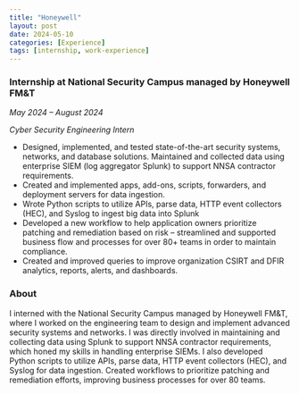 ```yaml
---
title: "Honeywell"
layout: post
date: 2024-05-10
categories: [Experience]
tags: [internship, work-experience]
---
```


### Internship at National Security Campus managed by Honeywell FM&T
*May 2024 – August 2024*  

*Cyber Security Engineering Intern*

- Designed, implemented, and tested state-of-the-art security systems, networks, and database solutions.
Maintained and collected data using enterprise SIEM (log aggregator Splunk) to support NNSA contractor requirements. 
- Created and implemented apps, add-ons, scripts, forwarders, and deployment servers for data ingestion. 
- Wrote Python scripts to utilize APIs, parse data, HTTP event collectors (HEC), and Syslog to ingest big data into Splunk
- Developed a new workflow to help application owners prioritize patching and remediation based on risk – streamlined and supported business flow and processes for over 80+ teams in order to maintain compliance. 
- Created and improved queries to improve organization CSIRT and DFIR analytics, reports, alerts, and dashboards. 


### About 

 I interned with the National Security Campus managed by Honeywell FM&T, where I worked on the engineering team to design and implement advanced security systems and networks. I was directly involved in maintaining and collecting data using Splunk to support NNSA contractor requirements, which honed my skills in handling enterprise SIEMs. I also developed Python scripts to utilize APIs, parse data, HTTP event collectors (HEC), and Syslog for data ingestion. Created workflows to prioritize patching and remediation efforts, improving business processes for over 80 teams.


